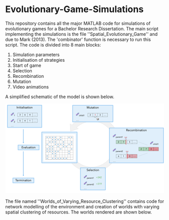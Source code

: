 # Evolutionary-Game-Simulations

This repository contains all the major MATLAB code for simulations of evolutionary games for a Bachelor Research Dissertation. The main script implementing the simulations is the file ''Spatial_Evolutionary_Game'' and due to Mark (2013). The 'combinator' function is necessary to run this script. The code is divided into 8 main blocks:
1. Simulation parameters
2. Initialisation of strategies
3. Start of game
5. Selection
6. Recombination
7. Mutation
8. Video animations

A simplified schematic of the model is shown below.

![alt text](https://github.com/FrancescoInnocenti/Evolutionary-Game-Simulations/blob/main/Model_Schematic.png)

The file named ''Worlds_of_Varying_Resource_Clustering'' contains code for network modelling of the environment and creation of worlds with varying spatial clustering of resources. The worlds rendered are shown below.



